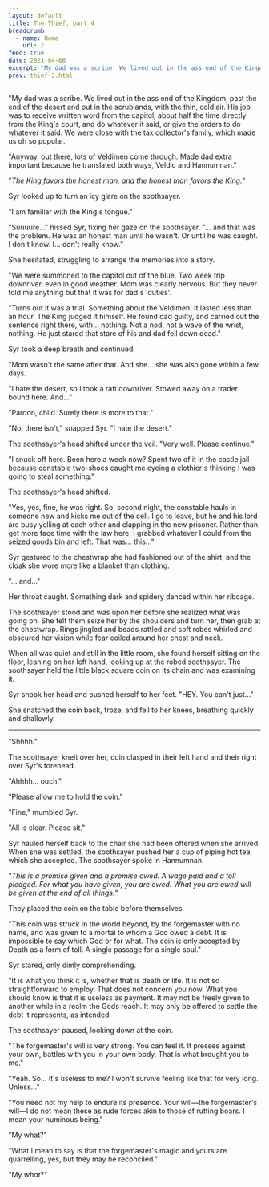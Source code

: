 ```yaml
---
layout: default
title: The Thief, part 4
breadcrumb:
  - name: Home
    url: /
feed: true
date: 2021-04-06
excerpt: "My dad was a scribe. We lived out in the ass end of the Kingdom..."
prev: thief-3.html
---
```

"My dad was a scribe. We lived out in the ass end of the Kingdom, past the end of the desert and out in the scrublands, with the thin, cold air. His job was to receive written word from the capitol, about half the time directly from the King's court, and do whatever it said, or give the orders to do whatever it said. We were close with the tax collector's family, which made us oh so popular.

"Anyway, out there, lots of Veldimen come through. Made dad extra important because he translated both ways, Veldic and Hannumnan."

"_The King favors the honest man, and the honest man favors the King._"

Syr looked up to turn an icy glare on the soothsayer.

"I am familiar with the King's tongue."

"Suuuure..." hissed Syr, fixing her gaze on the soothsayer. "... and that was the problem. He was an honest man until he wasn't. Or until he was caught. I don't know. I... don't really know."

She hesitated, struggling to arrange the memories into a story.

"We were summoned to the capitol out of the blue. Two week trip downriver, even in good weather. Mom was clearly nervous. But they never told me anything but that it was for dad's 'duties'.

"Turns out it was a trial. Something about the Veldimen. It lasted less than an hour. The King judged it himself. He found dad guilty, and carried out the sentence right there, with... nothing. Not a nod, not a wave of the wrist, nothing. He just stared that stare of his and dad fell down dead."

Syr took a deep breath and continued.

"Mom wasn't the same after that. And she... she was also gone within a few days.

"I hate the desert, so I took a raft downriver. Stowed away on a trader bound here. And..."

"Pardon, child. Surely there is more to that."

"No, there isn't," snapped Syr. "I hate the desert."

The soothsayer's head shifted under the veil. "Very well. Please continue."

"I snuck off here. Been here a week now? Spent two of it in the castle jail because constable two-shoes caught me eyeing a clothier's thinking I was going to steal something."

The soothsayer's head shifted.

"Yes, yes, fine, he was right. So, second night, the constable hauls in someone new and kicks me out of the cell. I go to leave, but he and his lord are busy yelling at each other and clapping in the new prisoner. Rather than get more face time with the law here, I grabbed whatever I could from the seized goods bin and left. That was... this..."

Syr gestured to the chestwrap she had fashioned out of the shirt, and the cloak she wore more like a blanket than clothing.

"... and..."

Her throat caught. Something dark and spidery danced within her ribcage.

The soothsayer stood and was upon her before she realized what was going on. She felt them seize her by the shoulders and turn her, then grab at the chestwrap. Rings jingled and beads rattled and soft robes whirled and obscured her vision while fear coiled around her chest and neck.

When all was quiet and still in the little room, she found herself sitting on the floor, leaning on her left hand, looking up at the robed soothsayer. The soothsayer held the little black square coin on its chain and was examining it.

Syr shook her head and pushed herself to her feet. "HEY. You can't just..."

She snatched the coin back, froze, and fell to her knees, breathing quickly and shallowly.

---

"Shhhh."

The soothsayer knelt over her, coin clasped in their left hand and their right over Syr's forehead.

"Ahhhh... ouch."

"Please allow me to hold the coin."

"Fine," mumbled Syr.

"All is clear. Please sit."

Syr hauled herself back to the chair she had been offered when she arrived. When she was settled, the soothsayer pushed her a cup of piping hot tea, which she accepted. The soothsayer spoke in Hannumnan.

"_This is a promise given and a promise owed. A wage paid and a toll pledged. For what you have given, you are owed. What you are owed will be given at the end of all things._"

They placed the coin on the table before themselves.

"This coin was struck in the world beyond, by the forgemaster with no name, and was given to a mortal to whom a God owed a debt. It is impossible to say which God or for what. The coin is only accepted by Death as a form of toll. A single passage for a single soul."

Syr stared, only dimly comprehending.

"It is what you think it is, whether that is death or life. It is not so straightforward to employ. That does not concern you now. What you should know is that it is useless as payment. It may not be freely given to another while in a realm the Gods reach. It may only be offered to settle the debt it represents, as intended.

The soothsayer paused, looking down at the coin.

"The forgemaster's will is very strong. You can feel it. It presses against your own, battles with you in your own body. That is what brought you to me."

"Yeah. So... it's useless to me? I won't survive feeling like that for very long. Unless..."

"You need not my help to endure its presence. Your will—the forgemaster's will—I do not mean these as rude forces akin to those of rutting boars. I mean your numinous being."

"My what?"

"What I mean to say is that the forgemaster's magic and yours are quarrelling, yes, but they may be reconciled."

"My _what_?"
